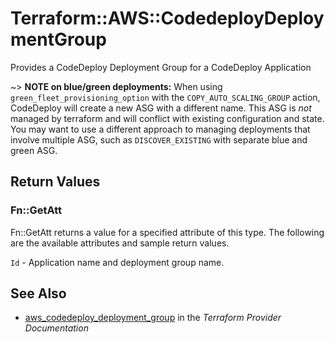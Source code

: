 # Terraform::AWS::CodedeployDeploymentGroup

Provides a CodeDeploy Deployment Group for a CodeDeploy Application

~> **NOTE on blue/green deployments:** When using `green_fleet_provisioning_option` with the `COPY_AUTO_SCALING_GROUP` action, CodeDeploy will create a new ASG with a different name. This ASG is _not_ managed by terraform and will conflict with existing configuration and state. You may want to use a different approach to managing deployments that involve multiple ASG, such as `DISCOVER_EXISTING` with separate blue and green ASG.

## Return Values

### Fn::GetAtt

Fn::GetAtt returns a value for a specified attribute of this type. The following are the available attributes and sample return values.

`Id` - Application name and deployment group name.

## See Also

* [aws_codedeploy_deployment_group](https://www.terraform.io/docs/providers/aws/r/codedeploy_deployment_group.html) in the _Terraform Provider Documentation_